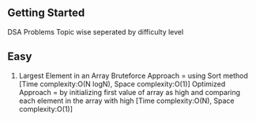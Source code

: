 ## Getting Started
DSA Problems Topic wise seperated by difficulty level

Easy
--
1) Largest Element in an Array
   Bruteforce Approach = using Sort method [Time complexity:O(N logN), Space complexity:O(1)]
   Optimized Approach = by initializing first value of array as high and comparing each element in the array with high [Time complexity:O(N), Space complexity:O(1)]
   
